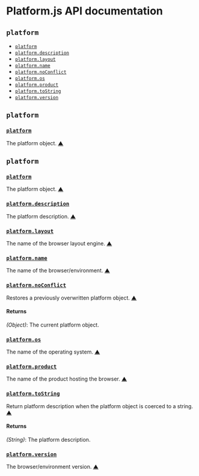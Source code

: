 # Platform.js API documentation

<!-- div -->


<!-- div -->

## `platform`
* [`platform`](#platform)
* [`platform.description`](#platform.description)
* [`platform.layout`](#platform.layout)
* [`platform.name`](#platform.name)
* [`platform.noConflict`](#platform.noConflict)
* [`platform.os`](#platform.os)
* [`platform.product`](#platform.product)
* [`platform.toString`](#platform.toString)
* [`platform.version`](#platform.version)

<!-- /div -->


<!-- /div -->


<!-- div -->


<!-- div -->

## `platform`

<!-- div -->

### <a id="platform" href="" title="View in source">`platform`</a>
The platform object.
[&#9650;][1]

<!-- /div -->


<!-- div -->

## `platform`
### <a id="platform" href="" title="View in source">`platform`</a>
The platform object.
[&#9650;][1]

<!-- div -->

### <a id="platform.description" href="https://github.com/bestiejs/Platform.js/blob/master/platform.js#L364" title="View in source">`platform.description`</a>
The platform description.
[&#9650;][1]

<!-- /div -->


<!-- div -->

### <a id="platform.layout" href="https://github.com/bestiejs/Platform.js/blob/master/platform.js#L371" title="View in source">`platform.layout`</a>
The name of the browser layout engine.
[&#9650;][1]

<!-- /div -->


<!-- div -->

### <a id="platform.name" href="https://github.com/bestiejs/Platform.js/blob/master/platform.js#L350" title="View in source">`platform.name`</a>
The name of the browser/environment.
[&#9650;][1]

<!-- /div -->


<!-- div -->

### <a id="platform.noConflict" href="https://github.com/bestiejs/Platform.js/blob/master/platform.js#L149" title="View in source">`platform.noConflict`</a>
Restores a previously overwritten platform object.
[&#9650;][1]

#### Returns
*(Object)*: The current platform object.

<!-- /div -->


<!-- div -->

### <a id="platform.os" href="https://github.com/bestiejs/Platform.js/blob/master/platform.js#L357" title="View in source">`platform.os`</a>
The name of the operating system.
[&#9650;][1]

<!-- /div -->


<!-- div -->

### <a id="platform.product" href="https://github.com/bestiejs/Platform.js/blob/master/platform.js#L378" title="View in source">`platform.product`</a>
The name of the product hosting the browser.
[&#9650;][1]

<!-- /div -->


<!-- div -->

### <a id="platform.toString" href="https://github.com/bestiejs/Platform.js/blob/master/platform.js#L160" title="View in source">`platform.toString`</a>
Return platform description when the platform object is coerced to a string.
[&#9650;][1]

#### Returns
*(String)*: The platform description.

<!-- /div -->


<!-- div -->

### <a id="platform.version" href="https://github.com/bestiejs/Platform.js/blob/master/platform.js#L343" title="View in source">`platform.version`</a>
The browser/environment version.
[&#9650;][1]

<!-- /div -->


<!-- /div -->


<!-- /div -->


  [1]: #readme "Jump back to the TOC."